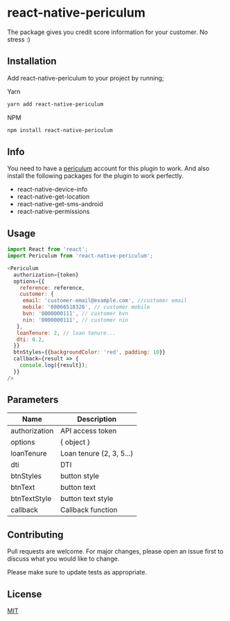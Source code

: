 # react-native-periculum

The package gives you credit score information for your customer. No stress :)


## Installation
Add react-native-periculum to your project by running;

Yarn

```bash
yarn add react-native-periculum
```
 NPM

```bash
npm install react-native-periculum
```

## Info
You need to have a [periculum](https://www.periculum.io/) account for this plugin to work. And also install the following packages for the plugin to work perfectly.

* react-native-device-info
* react-native-get-location
* react-native-get-sms-android
* react-native-permissions


## Usage

```javascript
import React from 'react';
import Periculum from 'react-native-periculum';

<Periculum
  authorization={token}
  options={{
    reference: reference,
    customer: {
     email: 'customer-email@example.com', //customer email
     mobile: '08066518328', // customer mobile
     bvn: '0000000111', // customer bvn
     nin: '0000000111', // customer nin
   },
   loanTenure: 2, // loan tenure...
   dti: 0.2,
  }}
  btnStyles={{backgroundColor: 'red', padding: 10}}
  callback={result => {
    console.log({result});
  }}
/>

```

## Parameters

| Name | Description  |
| ------ | ------ |
| authorization  | API access token  |
| options  | { object }|
| loanTenure  |Loan tenure (2, 3, 5...) |
| dti  | DTI|
| btnStyles  |button style |
|btnText | button text |
|btnTextStyle | button text style |
|callback | Callback function |



## Contributing
Pull requests are welcome. For major changes, please open an issue first to discuss what you would like to change.

Please make sure to update tests as appropriate.

## License
[MIT](https://choosealicense.com/licenses/mit/)